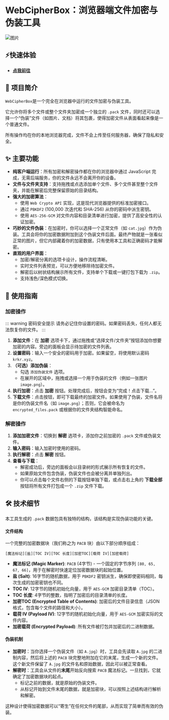 # WebCipherBox：浏览器端文件加密与伪装工具

![图片](/WebCipherBox.png)

## ⚡快速体验

- **[点我前往](https://zip.krkr.xyz)**

## 📄 项目简介

`WebCipherBox`是一个完全在浏览器中运行的文件加密与伪装工具。

它允许你将多个文件或整个文件夹加密成一个独立的 `.pack` 文件，同时还可以选择一个“伪装”文件（如图片、文档）将其包裹，使得加密文件从表面看起来像是一个普通文件。

所有操作均在你的本地浏览器完成，文件不会上传至任何服务器，确保了隐私和安全。

## ✨ 主要功能

- **纯客户端运行**：所有加密和解密操作都在你的浏览器中通过 JavaScript 完成，无需后端服务，你的文件永远不会离开你的设备。
- **文件与文件夹支持**：支持拖拽或点选添加单个文件、多个文件甚至整个文件夹，并能在解密后完整保留原始的目录结构。
- **强大的加密算法**：
  - 使用 `Web Crypto API` 实现，这是现代浏览器提供的标准加密接口。
  - 通过 `PBKDF2` (100,000 次迭代和 SHA-256) 从你的密码中派生密钥。
  - 使用 `AES-256-GCM` 对文件内容和目录清单进行加密，提供了高安全性的认证加密。
- **巧妙的文件伪装**：在加密时，你可以选择一个正常文件（如 `cat.jpg`）作为伪装。工具会将你的加密数据附加到这个伪装文件后面。最终产物就是一张看似正常的图片，但它内部藏着你的加密数据，只有使用本工具和正确密码才能解密。
- **直观的用户界面**：
  - 加密/解密分离的选项卡设计，操作流程清晰。
  - 实时文件列表预览，可以方便地移除待加密文件。
  - 解密后以树状结构展示所有文件，支持单个下载或一键打包下载为 `.zip`。
  - 支持浅色/深色模式切换。

## 🚀 使用指南

### 加密操作
::: warning 密码安全提示
请务必记住你设置的密码。如果密码丢失，任何人都无法恢复你的文件。
:::
1.  **添加文件**：在 **加密** 选项卡下，通过拖拽或“选择文件/文件夹”按钮添加你想要加密的内容。旁边的面板会显示待加密的文件列表。
2.  **设置密码**：输入一个安全的密码用于加密。如果留空，将使用默认密码 `krkr.xyz`。
3.  **（可选）添加伪装**：
    - 勾选 `添加伪装文件` 选项。
    - 在展开的区域中，拖拽或选择一个用于伪装的文件（例如一张图片 `image.png`）。
4.  **执行加密**：点击 **加密** 按钮。处理完成后，按钮会变为“完成！点击下载...”。
5.  **下载文件**：点击按钮，即可下载最终的加密文件。如果使用了伪装，文件名将是你的伪装文件名（如 `image.png`）；否则，它会被命名为 `encrypted_files.pack` 或根据你的文件夹结构智能命名。

### 解密操作

1.  **添加加密文件**：切换到 **解密** 选项卡，添加你之前加密的 `.pack` 文件或伪装文件。
2.  **输入密码**：输入加密时使用的密码。
3.  **执行解密**：点击 **解密** 按钮。
4.  **查看与下载**：
    - 解密成功后，旁边的面板会以目录树的形式展示所有恢复的文件。
    - 如果原始文件包含伪装，伪装文件也会被分离并单独列出。
    - 你可以点击每个文件右侧的下载按钮单独下载，或点击右上角的 **下载全部** 按钮将所有文件打包成一个 `.zip` 文件下载。




## 🛠️ 技术细节

本工具生成的 `.pack` 数据包具有独特的结构，该结构是实现伪装功能的关键。

#### 文件结构

一个完整的加密数据块（我们称之为 `PACB` 块）由以下部分顺序组成：

```
[魔法标记][盐][TOC IV][TOC 长度][加密TOC][载荷 IV][加密载荷]
```

- **魔法标记 (Magic Marker)**: `PACB` (4字节) - 一个固定的字节序列 `[80, 65, 67, 66]`，用于在解密时快速定位加密数据块的起始位置。
- **盐 (Salt)**: 16字节的随机数据，用于 `PBKDF2` 密钥派生，确保即使密码相同，每次生成的加密密钥也不同。
- **TOC IV**: 12字节的随机初始化向量，用于 `AES-GCM` 加密目录清单（TOC）。
- **TOC 长度**: 4字节的整数，指明了加密后的目录清单的长度。
- **加密TOC (Encrypted Table of Contents)**: 加密后的文件目录信息（JSON格式，包含每个文件的路径和大小）。
- **载荷 IV (Payload IV)**: 12字节的随机初始化向量，用于 `AES-GCM` 加密实际的文件内容。
- **加密载荷 (Encrypted Payload)**: 所有文件被打包并加密后的二进制数据。

#### 伪装机制

- **加密时**：当你选择一个伪装文件（如 `A.jpg`）时，工具会先读取 `A.jpg` 的二进制内容，然后将上述的 `PACB` 块完整地附加在它的末尾，生成一个新的文件。这个新文件保留了 `A.jpg` 的文件名和原始数据，因此可以被正常查看。
- **解密时**：工具会从文件的**末尾**开始反向搜索 `PACB` 魔法标记。一旦找到，它就确定了加密数据块的起点。
  - 标记之前的数据，就是原始的伪装文件。
  - 从标记开始到文件末尾的数据，就是加密块，可以按照上述结构进行解析和解密。

这种设计使得加密数据可以“寄生”在任何文件的尾部，从而实现了简单而有效的伪装。


